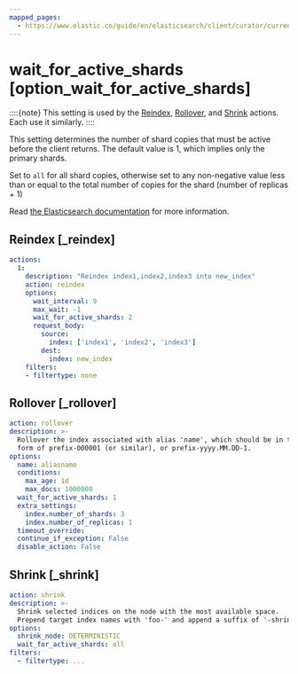 ```yaml
---
mapped_pages:
  - https://www.elastic.co/guide/en/elasticsearch/client/curator/current/option_wait_for_active_shards.html
---
```


# wait_for_active_shards [option_wait_for_active_shards]

::::{note}
This setting is used by the [Reindex](/reference/reindex.md), [Rollover](/reference/rollover.md), and [Shrink](/reference/shrink.md) actions.  Each use it similarly.
::::


This setting determines the number of shard copies that must be active before the client returns. The default value is 1, which implies only the primary shards.

Set to `all` for all shard copies, otherwise set to any non-negative value less than or equal to the total number of copies for the shard (number of replicas + 1)

Read [the Elasticsearch documentation](http://www.elastic.co/guide/en/elasticsearch/reference/8.15/docs-index_.md#index-wait-for-active-shards) for more information.

## Reindex [_reindex]

```yaml
actions:
  1:
    description: "Reindex index1,index2,index3 into new_index"
    action: reindex
    options:
      wait_interval: 9
      max_wait: -1
      wait_for_active_shards: 2
      request_body:
        source:
          index: ['index1', 'index2', 'index3']
        dest:
          index: new_index
    filters:
    - filtertype: none
```


## Rollover [_rollover]

```yaml
action: rollover
description: >-
  Rollover the index associated with alias 'name', which should be in the
  form of prefix-000001 (or similar), or prefix-yyyy.MM.DD-1.
options:
  name: aliasname
  conditions:
    max_age: 1d
    max_docs: 1000000
  wait_for_active_shards: 1
  extra_settings:
    index.number_of_shards: 3
    index.number_of_replicas: 1
  timeout_override:
  continue_if_exception: False
  disable_action: False
```


## Shrink [_shrink]

```yaml
action: shrink
description: >-
  Shrink selected indices on the node with the most available space.
  Prepend target index names with 'foo-' and append a suffix of '-shrink'
options:
  shrink_node: DETERMINISTIC
  wait_for_active_shards: all
filters:
  - filtertype: ...
```


